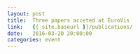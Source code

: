 ```yaml
---
layout: post
title:  Three papers acceted at EuroVis
link:   {{ site.baseurl }}/publications/
date:   2016-03-20 20:00:00
categories: event
---
```

